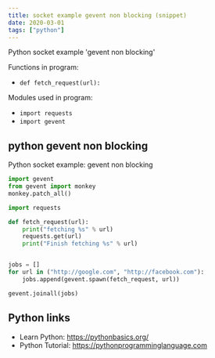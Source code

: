 ```yaml
---
title: socket example gevent non blocking (snippet)
date: 2020-03-01
tags: ["python"]
---
```

Python socket example 'gevent non blocking'

Functions in program: 
* `def fetch_request(url):`

Modules used in program: 
* `import requests`
* `import gevent`

## python gevent non blocking

Python socket example: gevent non blocking

```python
import gevent
from gevent import monkey
monkey.patch_all()

import requests

def fetch_request(url):
    print("fetching %s" % url)
    requests.get(url)
    print("Finish fetching %s" % url)


jobs = []
for url in ("http://google.com", "http://facebook.com"):
    jobs.append(gevent.spawn(fetch_request, url))

gevent.joinall(jobs)

```

## Python links

- Learn Python: https://pythonbasics.org/
- Python Tutorial: https://pythonprogramminglanguage.com
